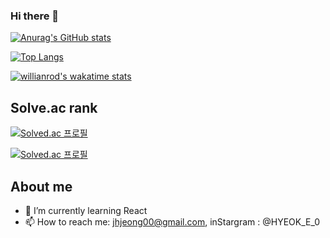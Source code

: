 ### Hi there 👋

[![Anurag's GitHub stats](https://github-readme-stats.vercel.app/api?username=HyeokE&show_icons=true&theme=ayu-mirage)](https://github.com/anuraghazra/github-readme-stats)

[![Top Langs](https://github-readme-stats.vercel.app/api/top-langs/?username=HyeokE&theme=ayu-mirage)](https://github.com/anuraghazra/github-readme-stats)

[![willianrod's wakatime stats](https://github-readme-stats.vercel.app/api/wakatime?username=HYEOKE)](https://github.com/anuraghazra/github-readme-stats)

## Solve.ac rank
[![Solved.ac
프로필](http://mazassumnida.wtf/api/v2/generate_badge?boj=jhjeong00)](https://solved.ac/{jhjeong00})

[![Solved.ac
프로필](http://mazassumnida.wtf/api/mini/generate_badge?boj=jhjeong00)](https://solved.ac/{handle})



## About me
- 🌱 I’m currently learning React
- 📫 How to reach me: jhjeong00@gmail.com, inStargram : @HYEOK_E_0 

<!--
**HyeokE/HyeokE** is a ✨ _special_ ✨ repository because its `README.md` (this file) appears on your GitHub profile.

Here are some ideas to get you started:

- 🔭 I’m currently working on ...
- 🌱 I’m currently learning React
- 👯 I’m looking to collaborate on ...
- 🤔 I’m looking for help with ...
- 💬 Ask me about ...
- 📫 How to reach me: ...
- 😄 Pronouns: ...
- ⚡ Fun fact: ...
-->
